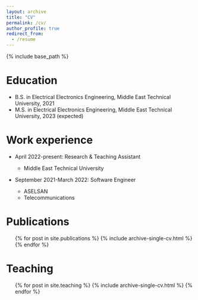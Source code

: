 ```yaml
---
layout: archive
title: "CV"
permalink: /cv/
author_profile: true
redirect_from:
  - /resume
---
```


{% include base_path %}

Education
======
* B.S. in Electrical Electronics Engineering, Middle East Technical University, 2021
* M.S. in Electrical Electronics Engineering, Middle East Technical University, 2023 (expected)

Work experience
======
* April 2022-present: Research & Teaching Assistant
  * Middle East Technical University

* September 2021-March 2022: Software Engineer
  * ASELSAN
  * Telecommunications


Publications
======
  <ul>{% for post in site.publications %}
    {% include archive-single-cv.html %}
  {% endfor %}</ul>
    
Teaching
======
  <ul>{% for post in site.teaching %}
    {% include archive-single-cv.html %}
  {% endfor %}</ul>
  
